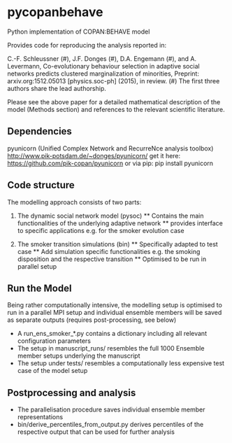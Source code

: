 # pycopanbehave
Python implementation of COPAN:BEHAVE model

Provides code for reproducing the analysis reported in: 

C.-F. Schleussner (#), J.F. Donges (#), D.A. Engemann (#), and A. Levermann,
Co-evolutionary behaviour selection in adaptive social networks predicts clustered marginalization of minorities,
Preprint: arxiv.org:1512.05013 [physics.soc-ph] (2015), in review. 
(#) The first three authors share the lead authorship.

Please see the above paper for a detailed mathematical description of the model (Methods section) and references to the relevant scientific literature.

## Dependencies 
pyunicorn (Unified Complex Network and RecurreNce analysis toolbox) 
http://www.pik-potsdam.de/~donges/pyunicorn/
get it here: https://github.com/pik-copan/pyunicorn
or via pip: pip install pyunicorn

## Code structure 

The modelling approach consists of two parts: 
1. The dynamic social network model (pysoc) 
    **  Contains the main functionalities of the underlying adaptive network
    **  provides interface to specific applications e.g. for the smoker evolution case

2. The smoker transition simulations (bin)
    **  Specifically adapted to test case
    ** Add simulation specific functionalities e.g. the smoking disposition and the respective transition
    ** Optimised to be run in parallel setup

## Run the Model 
Being rather computationally intensive, the modelling setup is optimised to run in a parallel MPI setup and individual ensemble members will be saved as separate outputs (requires post-processing, see below)

- A run_ens_smoker_*.py contains a dictionary including all relevant configuration parameters
- The setup in manuscript_runs/ resembles the full 1000 Ensemble member setups underlying the manuscript
- The setup under tests/ resembles a computationally less expensive test case of the model setup

## Postprocessing and analysis 
- The parallelisation procedure saves individual ensemble member representations
- bin/derive_percentiles_from_output.py derives percentiles of the respective output that can be used for further analysis 






